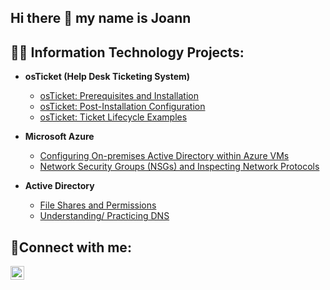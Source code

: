 ## Hi there 👋 my name is Joann
<h2>👨‍💻 Information Technology Projects:</h2>

- <b>osTicket (Help Desk Ticketing System)</b>
  - [osTicket: Prerequisites and Installation](https://github.com/joann-camacho/osticket-prereqs)
  - [osTicket: Post-Installation Configuration](https://github.com/joann-camacho/post-install-config)
  - [osTicket: Ticket Lifecycle Examples](https://github.com/joann-camacho/ticket-lifecycle)
- <b>Microsoft Azure</b>
  - [Configuring On-premises Active Directory within Azure VMs](https://github.com/joann-camacho/configure-ad)
  - [Network Security Groups (NSGs) and Inspecting Network Protocols](https://github.com/joann-camacho/azure-network-protocols)
  
- <b>Active Directory</b>
  - [File Shares and Permissions](https://github.com/joann-camacho/fileshares-permissions-files) 
  - [Understanding/ Practicing DNS](https://github.com/joann-camacho/practicing-dns)

<h2>🤳Connect with me:</h2>

[<img align="left" alt="Joann | LinkedIn" width="22px" src="https://cdn.jsdelivr.net/npm/simple-icons@v3/icons/linkedin.svg" />][linkedin]

[linkedin]: https://linkedin.com/in/Josh
